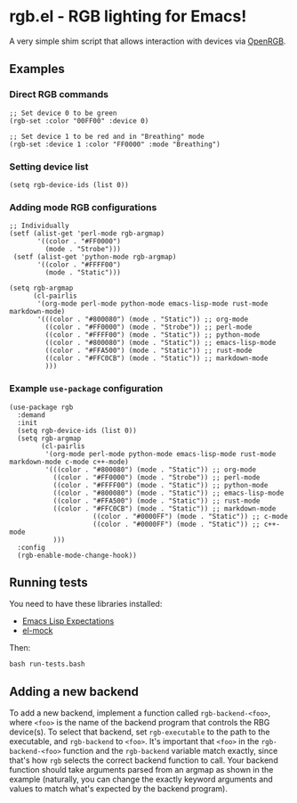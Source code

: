 # rgb.el - RGB lighting for Emacs!
A very simple shim script that allows interaction with devices via
[OpenRGB](https://gitlab.com/CalcProgrammer1/OpenRGB).

## Examples
### Direct RGB commands
```elisp
;; Set device 0 to be green
(rgb-set :color "00FF00" :device 0)

;; Set device 1 to be red and in "Breathing" mode
(rgb-set :device 1 :color "FF0000" :mode "Breathing")
```

### Setting device list
```elisp
(setq rgb-device-ids (list 0))
```

### Adding mode RGB configurations
```elisp
;; Individually
(setf (alist-get 'perl-mode rgb-argmap)
       '((color . "#FF0000")
         (mode . "Strobe")))
 (setf (alist-get 'python-mode rgb-argmap)
       '((color . "#FFFF00")
         (mode . "Static")))
```

```elisp
(setq rgb-argmap
      (cl-pairlis
       '(org-mode perl-mode python-mode emacs-lisp-mode rust-mode markdown-mode)
       '(((color . "#800080") (mode . "Static")) ;; org-mode
         ((color . "#FF0000") (mode . "Strobe")) ;; perl-mode
         ((color . "#FFFF00") (mode . "Static")) ;; python-mode
         ((color . "#800080") (mode . "Static")) ;; emacs-lisp-mode
         ((color . "#FFA500") (mode . "Static")) ;; rust-mode
         ((color . "#FFC0CB") (mode . "Static")) ;; markdown-mode
         )))
```

### Example `use-package` configuration
```elisp
(use-package rgb
  :demand
  :init
  (setq rgb-device-ids (list 0))
  (setq rgb-argmap
        (cl-pairlis
         '(org-mode perl-mode python-mode emacs-lisp-mode rust-mode markdown-mode c-mode c++-mode)
         '(((color . "#800080") (mode . "Static")) ;; org-mode
           ((color . "#FF0000") (mode . "Strobe")) ;; perl-mode
           ((color . "#FFFF00") (mode . "Static")) ;; python-mode
           ((color . "#800080") (mode . "Static")) ;; emacs-lisp-mode
           ((color . "#FFA500") (mode . "Static")) ;; rust-mode
           ((color . "#FFC0CB") (mode . "Static")) ;; markdown-mode
					 ((color . "#0000FF") (mode . "Static")) ;; c-mode
					 ((color . "#0000FF") (mode . "Static")) ;; c++-mode
           )))
  :config
  (rgb-enable-mode-change-hook))
```

## Running tests
You need to have these libraries installed:
- [Emacs Lisp Expectations](https://www.emacswiki.org/emacs/EmacsLispExpectations)
- [el-mock](https://github.com/rejeep/el-mock.el)

Then:

```
bash run-tests.bash
```

## Adding a new backend
To add a new backend, implement a function called `rgb-backend-<foo>`,
where `<foo>` is the name of the backend program that controls the RBG
device(s). To select that backend, set `rgb-executable` to the path to
the executable, and `rgb-backend` to `<foo>`. It's important that
`<foo>` in the `rgb-backend-<foo>` function and the `rgb-backend`
variable match exactly, since that's how `rgb` selects the correct
backend function to call. Your backend function should take arguments
parsed from an argmap as shown in the example (naturally, you can
change the exactly keyword arguments and values to match what's
expected by the backend program).
